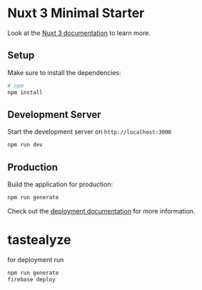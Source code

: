 # Nuxt 3 Minimal Starter

Look at the [Nuxt 3 documentation](https://nuxt.com/docs/getting-started/introduction) to learn more.

## Setup

Make sure to install the dependencies:

```bash
# npm
npm install

```

## Development Server

Start the development server on `http://localhost:3000`

```bash
npm run dev
```

## Production

Build the application for production:

```bash
npm run generate
```

Check out the [deployment documentation](https://nuxt.com/docs/getting-started/deployment) for more information.
# tastealyze


for deployment run 

```bash
npm run generate
firebase deploy
```